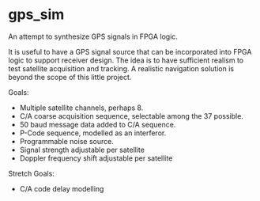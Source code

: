 # gps_sim
An attempt to synthesize GPS signals in FPGA logic.

It is useful to have a GPS signal source that can be incorporated into FPGA logic to support receiver design. The idea 
is to have sufficient realism to test satellite acquisition and tracking. A realistic navigation solution is beyond the scope
of this little project.

Goals:

- Multiple satellite channels, perhaps 8.
- C/A coarse acquisition sequence, selectable among the 37 possible.
- 50 baud message data added to C/A sequence.
- P-Code sequence, modelled as an interferor.
- Programmable noise source.
- Signal strength adjustable per satellite
- Doppler frequency shift adjustable per satellite

Stretch Goals:

- C/A code delay modelling


